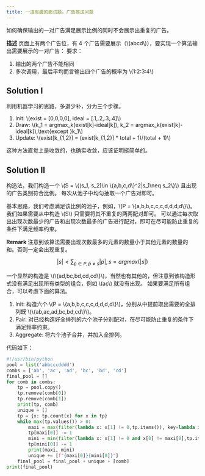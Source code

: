 ```yaml
---
title: 一道有趣的面试题，广告推送问题
---
```


如何确保输出的一对广告满足展示比例的同时不会展示出重复的广告。

**描述** 页面上有两个广告位，有 4 个广告需要展示（\\(abcd\\)），要实现一个算法输出需要展示的一对广告：
要求：

1. 输出的两个广告不能相同
2. 多次调用，最后平均而言输出四个广告的概率为 \\(1:2:3:4\\)

## Solution I

利用机器学习的思路，多退少补，分为三个步骤。

1. Init: \\(exist = [0,0,0,0], ideal = [.1,.2,.3,.4]\\)
2. Draw: \\(k_1 = argmax_k(exist[k]-ideal[k]), k_2 = argmax_k(exist[k]-ideal[k]),\text{except }k_1\\)
3. Update: \\(exist[k_{1,2}] = (exist[k_{1,2}] * total + 1)/(total + 1)\\)

这种方法直觉上是收敛的，也确实收敛，应该证明挺简单的。

## Solution II

构造法，我们构造一个 \\(S = \\{(s_1, s_2)\in \\{a,b,c,d\\}^2|s_1\neq s_2\\}\\)
且出现的广告类别符合比例。 每次从池子中均匀抽取一个广告对即可。

基本思路，我们考虑满足该比例的池子，例如，\\(P =
\\{a,b,b,c,c,c,d,d,d,d\\}\\)。我们如果需要从中构造 \\(S\\)
只需要将其不重复的两两配对即可。
可以通过每次取出出现次数最少的广告和出现次数最多的广告进行配对，即可在尽可能防止重复的条件下满足频率约束。

**Remark**
注意到该算法需要出现次数最多的元素的数量小于其他元素的数量的和。否则一定会出现重复。

$$|s| < \sum_{p\in P,p\neq s}|p|,s = argmax(|s|)$$

一个显然的构造是
\\(\\{ad,bc,bd,cd,cd\\}\\)，当然也有其他的，但注意到该构造形式没有满足出现所有类型的组合，例如
\\(ac\\) 就没有出现。 如果要满足所有组合，可以考虑下面的算法。

1. Init: 构造六个 \\(P = \\{a,b,b,c,c,c,d,d,d,d\\}\\)，分别从中提前取出需要的全排列既 \\(\\{ab,ac,ad,bc,bd,cd\\}\\)。
2. Pair: 对已经构造好全排列的六个池子分别配对，在尽可能防止重复的条件下满足频率约束。
3. Aggregate: 将六个池子合并，并加入全排列。

代码如下：

```python
#!/usr/bin/python
pool = list('abbcccdddd')
combs = ['ab', 'ac', 'ad', 'bc', 'bd', 'cd']
final_pool = []
for comb in combs:
    tp = pool.copy()
    tp.remove(comb[0])
    tp.remove(comb[1])
    print(tp, comb)
    unique = []
    tp = {x: tp.count(x) for x in tp}
    while max(tp.values()) > 0:
        maxi = max(filter(lambda x: x[1] != 0,tp.items()), key=lambda x: x[1])
        tp[maxi[0]] -= 1
        mini = min(filter(lambda x: x[1] != 0 and x[0] != maxi[0],tp.items()), key=lambda x: x[1])
        tp[mini[0]] -= 1
        print(maxi, mini)
        unique += [f"{maxi[0]}{mini[0]}"]
    final_pool = final_pool + unique + [comb]
print(final_pool)
```

